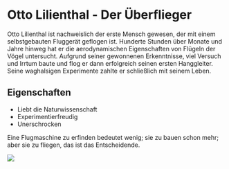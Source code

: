 # Otto Lilienthal - Der Überflieger

Otto Lilienthal ist nachweislich der erste Mensch gewesen, der mit einem selbstgebauten Fluggerät geflogen ist. Hunderte Stunden über Monate und Jahre hinweg hat er die aerodynamischen Eigenschaften von Flügeln der Vögel untersucht. Aufgrund seiner gewonnenen Erkenntnisse, viel Versuch und Irrtum baute und flog er dann erfolgreich seinen ersten Hanggleiter. Seine waghalsigen Experimente zahlte er schließlich mit seinem Leben.

## Eigenschaften

* Liebt die Naturwissenschaft
* Experimentierfreudig
* Unerschrocken

Eine Flugmaschine zu erfinden bedeutet wenig; sie zu bauen schon mehr; aber sie zu fliegen, das ist das Entscheidende.

<img src="https://beruhmte-zitate.de/media/authors/otto-lilienthal.detail.jpg"/>
